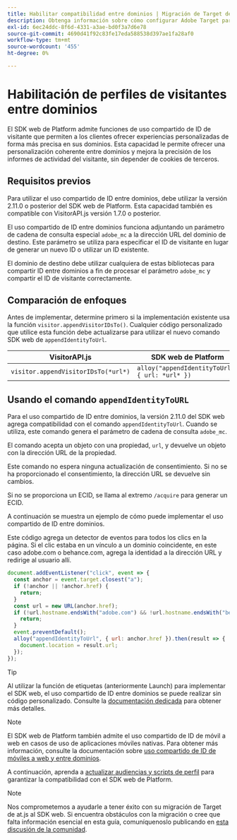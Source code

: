 ```yaml
---
title: Habilitar compatibilidad entre dominios | Migración de Target de at.js 2.x a SDK web
description: Obtenga información sobre cómo configurar Adobe Target para aplicaciones móviles y entre dominios en escenarios de explorador web mediante el SDK web de Experience Platform.
exl-id: 6ec24ddc-8f6d-4331-a3ae-bd0f3a7d6e78
source-git-commit: 4690d41f92c83fe17eda588538d397ae1fa28af0
workflow-type: tm+mt
source-wordcount: '455'
ht-degree: 0%

---
```


# Habilitación de perfiles de visitantes entre dominios

El SDK web de Platform admite funciones de uso compartido de ID de visitante que permiten a los clientes ofrecer experiencias personalizadas de forma más precisa en sus dominios. Esta capacidad le permite ofrecer una personalización coherente entre dominios y mejora la precisión de los informes de actividad del visitante, sin depender de cookies de terceros.

## Requisitos previos

Para utilizar el uso compartido de ID entre dominios, debe utilizar la versión 2.11.0 o posterior del SDK web de Platform. Esta capacidad también es compatible con VisitorAPI.js versión 1.7.0 o posterior.

El uso compartido de ID entre dominios funciona adjuntando un parámetro de cadena de consulta especial `adobe_mc` a la dirección URL del dominio de destino. Este parámetro se utiliza para especificar el ID de visitante en lugar de generar un nuevo ID o utilizar un ID existente.

El dominio de destino debe utilizar cualquiera de estas bibliotecas para compartir ID entre dominios a fin de procesar el parámetro `adobe_mc` y compartir el ID de visitante correctamente.

## Comparación de enfoques

Antes de implementar, determine primero si la implementación existente usa la función `visitor.appendVisitorIDsTo()`. Cualquier código personalizado que utilice esta función debe actualizarse para utilizar el nuevo comando SDK web de `appendIdentityToUrl`.

| VisitorAPI.js | SDK web de Platform |
| --- | --- |
| `visitor.appendVisitorIDsTo(*url*)` | `alloy("appendIdentityToUrl", { url: *url* })` |

## Usando el comando `appendIdentityToURL`

Para el uso compartido de ID entre dominios, la versión 2.11.0 del SDK web agrega compatibilidad con el comando `appendIdentityToUrl`. Cuando se utiliza, este comando genera el parámetro de cadena de consulta `adobe_mc`.

El comando acepta un objeto con una propiedad, `url`, y devuelve un objeto con la dirección URL de la propiedad.

Este comando no espera ninguna actualización de consentimiento. Si no se ha proporcionado el consentimiento, la dirección URL se devuelve sin cambios.

Si no se proporciona un ECID, se llama al extremo `/acquire` para generar un ECID.

A continuación se muestra un ejemplo de cómo puede implementar el uso compartido de ID entre dominios.

Este código agrega un detector de eventos para todos los clics en la página. Si el clic estaba en un vínculo a un dominio coincidente, en este caso adobe.com o behance.com, agrega la identidad a la dirección URL y redirige al usuario allí.

```Javascript
document.addEventListener("click", event => {
  const anchor = event.target.closest("a");
  if (!anchor || !anchor.href) {
    return;
  }
  const url = new URL(anchor.href);
  if (!url.hostname.endsWith("adobe.com") && !url.hostname.endsWith("behance.com")) {
    return;
  }
  event.preventDefault();
  alloy("appendIdentityToUrl", { url: anchor.href }).then(result => {
    document.location = result.url;
  });
});
```

>[!TIP]
>
>Al utilizar la función de etiquetas (anteriormente Launch) para implementar el SDK web, el uso compartido de ID entre dominios se puede realizar sin código personalizado. Consulte la [documentación dedicada](https://experienceleague.adobe.com/docs/experience-platform/edge/identity/id-sharing.html#tags-extension) para obtener más detalles.

>[!NOTE]
>
>El SDK web de Platform también admite el uso compartido de ID de móvil a web en casos de uso de aplicaciones móviles nativas. Para obtener más información, consulte la documentación sobre [uso compartido de ID de móviles a web y entre dominios](https://experienceleague.adobe.com/docs/experience-platform/edge/identity/id-sharing.html).

A continuación, aprenda a [actualizar audiencias y scripts de perfil](update-audiences.md) para garantizar la compatibilidad con el SDK web de Platform.

>[!NOTE]
>
>Nos comprometemos a ayudarle a tener éxito con su migración de Target de at.js al SDK web. Si encuentra obstáculos con la migración o cree que falta información esencial en esta guía, comuníquenoslo publicando en [esta discusión de la comunidad](https://experienceleaguecommunities.adobe.com/t5/adobe-experience-platform-data/tutorial-discussion-migrate-target-from-at-js-to-web-sdk/m-p/575587#M463).
